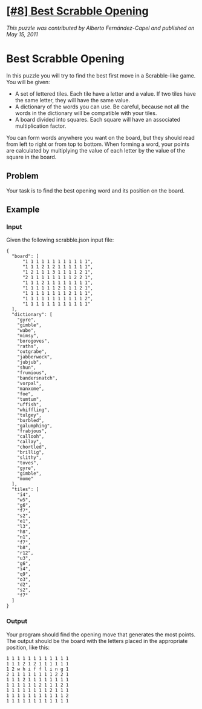 # [[#8] Best Scrabble Opening](http://www.puzzlenode.com/puzzles/8-best-scrabble-opening)

_This puzzle was contributed by Alberto Fernández-Capel and published on May 15, 2011_

# Best Scrabble Opening

In this puzzle you will try to find the best first move in a Scrabble-like game. You will be given:

- A set of lettered tiles. Each tile have a letter and a value. If two tiles have the same letter, they will have the same value.
- A dictionary of the words you can use. Be careful, because not all the words in the dictionary will be compatible with your tiles.
- A board divided into squares. Each square will have an associated multiplication factor.

You can form words anywhere you want on the board, but they should read from left to right or from top to bottom. When forming a word, your points are calculated by multiplying the value of each letter by the value of the square in the board.

## Problem

Your task is to find the best opening word and its position on the board.

## Example

### Input

Given the following scrabble.json input file:

```
{
  "board": [
      "1 1 1 1 1 1 1 1 1 1 1 1",
      "1 1 1 2 1 2 1 1 1 1 1 1",
      "1 2 1 1 1 3 1 1 1 1 2 1",
      "2 1 1 1 1 1 1 1 1 2 2 1",
      "1 1 1 2 1 1 1 1 1 1 1 1",
      "1 1 1 1 1 1 2 1 1 1 2 1",
      "1 1 1 1 1 1 1 1 2 1 1 1",
      "1 1 1 1 1 1 1 1 1 1 1 2",
      "1 1 1 1 1 1 1 1 1 1 1 1"
  ],
  "dictionary": [
    "gyre",
    "gimble",
    "wabe",
    "mimsy",
    "borogoves",
    "raths",
    "outgrabe",
    "jabberwock",
    "jubjub",
    "shun",
    "frumious",
    "bandersnatch",
    "vorpal",
    "manxome",
    "foe",
    "tumtum",
    "uffish",
    "whiffling",
    "tulgey",
    "burbled",
    "galumphing",
    "frabjous",
    "callooh",
    "callay",
    "chortled",
    "brillig",
    "slithy",
    "toves",
    "gyre",
    "gimble",
    "mome"
  ],
  "tiles": [
    "i4",
    "w5",
    "g6",
    "f7",
    "s2",
    "e1",
    "l3",
    "h8",
    "n1",
    "f7",
    "b8",
    "r12",
    "u3",
    "g6",
    "i4",
    "q9",
    "o3",
    "d2",
    "s2",
    "f7"
  ]
}
```

### Output

Your program should find the opening move that generates the most points. The output should be the board with the letters placed in the appropriate position, like this:

```
1 1 1 1 1 1 1 1 1 1 1 1
1 1 1 2 1 2 1 1 1 1 1 1
1 2 w h i f f l i n g 1
2 1 1 1 1 1 1 1 1 2 2 1
1 1 1 2 1 1 1 1 1 1 1 1
1 1 1 1 1 1 2 1 1 1 2 1
1 1 1 1 1 1 1 1 2 1 1 1
1 1 1 1 1 1 1 1 1 1 1 2
1 1 1 1 1 1 1 1 1 1 1 1
```